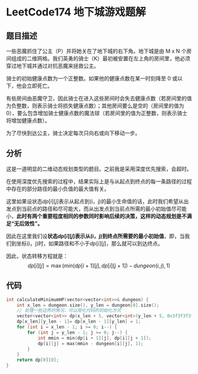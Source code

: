 # LeetCode174 地下城游戏题解

## 题目描述

一些恶魔抓住了公主（P）并将她关在了地下城的右下角。地下城是由 M x N 个房间组成的二维网格。我们英勇的骑士（K）最初被安置在左上角的房间里，他必须穿过地下城并通过对抗恶魔来拯救公主。

骑士的初始健康点数为一个正整数。如果他的健康点数在某一时刻降至 0 或以下，他会立即死亡。

有些房间由恶魔守卫，因此骑士在进入这些房间时会失去健康点数（若房间里的值为负整数，则表示骑士将损失健康点数）；其他房间要么是空的（房间里的值为 0），要么包含增加骑士健康点数的魔法球（若房间里的值为正整数，则表示骑士将增加健康点数）。

为了尽快到达公主，骑士决定每次只向右或向下移动一步。



## 分析

这是一道明显的二维动态规划类型的题目。之前我是采用深度优先搜索，会超时。

在使用深度优先搜索的过程中，结果实际上是与从起点到终点的每一条路径的过程中存在的部分路径的最小负值的最大值有关。

这里如果设状态$dp[i][j]$表示从起点到(i，j)的最小生命值的话，此时我们希望从出发点到当前点的路径和尽可能大，而从出发点到当前点所需的最小初始值尽可能小，**此时有两个重要程度相同的参数同时影响后续的决策，这样的动态规划是不满足“无后效性”。**

因此在这里我们设**状态$dp[i][j]$表示从(i，j)到终点所需要的最小初始值**，即，当我们到坐标(i，j)时，如果路径和不小于$dp[i][j]$，那么就可以到达终点。

因此，状态转移方程就是：
$$
dp[i][j] = \max(min(dp[i+1][j],dp[i][j+1]) - dungeon(i,j),1)
$$


## 代码

```c++
int calculateMinimumHP(vector<vector<int>>& dungeon) {
    int x_len = dungeon.size(), y_len = dungeon[0].size();
    // 处理一些边界的情况，可以简化代码的初始化方式
    vector<vector<int>> dp(x_len + 5, vector<int>(y_len + 5, 0x3f3f3f3f));
    dp[x_len][y_len - 1]= dp[x_len - 1][y_len] = 1;
    for (int i = x_len - 1; i >= 0; i--) {
        for (int j = y_len - 1; j >= 0; j--) {
            int mmin = min(dp[i + 1][j], dp[i][j + 1]);
            dp[i][j] = max(mmin - dungeon[i][j], 1);
        }
    }
    return dp[0][0];
}
```

